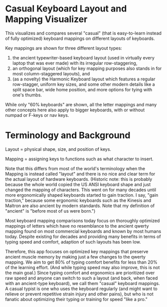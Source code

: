 # Casual Keyboard Layout and Mapping Visualizer

This visualizes and compares several "casual" (that is easy-to-learn instead of fully optimized) keyboard mappings on different layouts of keyboards.

Key mappings are shown for three different layout types:
 1. the ancient typewriter-based keyboard layout (used in virtually every laptop that was ever made) with its irregular row-staggering, 
2. an orthogonal layout (which for key mapping purposes also stands in for most column-staggered layouts), and 
3. (as a novelty) the Harmonic Keyboard layout which features a regular row-stagger, uniform key sizes, and some other modern details like a split space bar, wide home position, and more options for tying with one's thumbs. 

While only "60% keyboards" are shown, all the letter mappings and many other concepts here also apply to bigger keyboards, with or without numpad or F-keys or nav keys.


# Terminology and Background 

Layout = physical shape, size, and position of keys.

Mapping = assigning keys to functions such as what character to insert.

Note that this differs from most of the world's terminology when the Mapping is instead called "layout" and there is no nice and clear term for the actual layout of hardware keyboards. 
(Historic note: this is probably because the whole world copied the US ANSI keyboard shape and just changed the mapping of characters. 
This went on for many decades until more ergonomically shaped keyboards started to gain traction. I say, "gain traction," because some ergonomic keyboards such as the Kinesis and Maltron are also ancient by modern standards. Note that my definition of "ancient" is "before most of us were born.")

Most keyboard mapping comparisons today focus on thoroughly optimized mappings of letters which have no resemblance to the ancient qwerty mapping found on most commercial keyboards and known by most humans today.
Despite existing for decades and providing many benefits in terms of typing speed and comfort, adaption of such layouts has been low.

Therefore, this app focuses on optimized key mappings that preserve ancient muscle memory by making just a few changes to the qwerty mapping. We aim to get 80% of typing comfort benefits for less than 20% of the learning effort. (And while typing speed may also improve, this is not the main goal.)
Since typing comfort and ergonomics are prioritized over raw speed and anyone can switch to such a layout (and back, when faced with an ancient-type keyboard), we call them "casual" keyboard mappings.
A casual typist is one who uses the keyboard regularly (and might want to relieve or prevent repetitive strain injury and other pains), but who is not fanatic about optimizing their typing or training for speed "like a pro."


